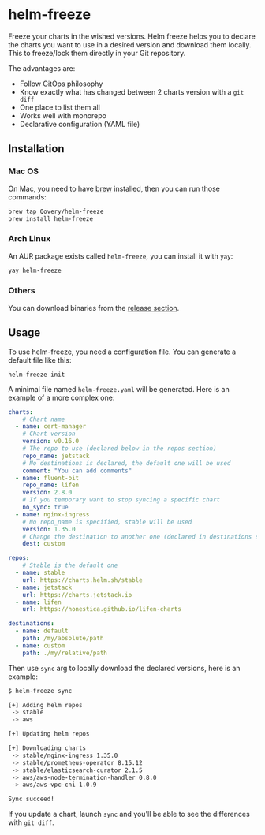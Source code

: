 # helm-freeze
Freeze your charts in the wished versions. Helm freeze helps you to declare the charts
you want to use in a desired version and download them locally. This to freeze/lock them
directly in your Git repository.

The advantages are:
* Follow GitOps philosophy
* Know exactly what has changed between 2 charts version with a `git diff`
* One place to list them all
* Works well with monorepo
* Declarative configuration (YAML file)

## Installation

### Mac OS
On Mac, you need to have [brew](https://brew.sh/) installed, then you can run those commands:
```bash
brew tap Qovery/helm-freeze
brew install helm-freeze
```

### Arch Linux
An AUR package exists called `helm-freeze`, you can install it with `yay`:
```bash
yay helm-freeze
```

### Others
You can download binaries from the [release section](https://github.com/Qovery/helm-freeze/releases).

## Usage
To use helm-freeze, you need a configuration file. You can generate a default file like this:

```shell script
helm-freeze init
```
A minimal file named `helm-freeze.yaml` will be generated. Here is an example of a more complex one:

```yaml
charts:
    # Chart name
  - name: cert-manager
    # Chart version
    version: v0.16.0
    # The repo to use (declared below in the repos section)
    repo_name: jetstack
    # No destinations is declared, the default one will be used
    comment: "You can add comments"
  - name: fluent-bit
    repo_name: lifen
    version: 2.8.0
    # If you temporary want to stop syncing a specific chart
    no_sync: true
  - name: nginx-ingress
    # No repo_name is specified, stable will be used
    version: 1.35.0
    # Change the destination to another one (declared in destinations section)
    dest: custom

repos:
    # Stable is the default one
  - name: stable
    url: https://charts.helm.sh/stable
  - name: jetstack
    url: https://charts.jetstack.io
  - name: lifen
    url: https://honestica.github.io/lifen-charts

destinations:
  - name: default
    path: /my/absolute/path
  - name: custom
    path: ./my/relative/path
```

Then use `sync` arg to locally download the declared versions, here is an example:
```bash
$ helm-freeze sync

[+] Adding helm repos
 -> stable
 -> aws

[+] Updating helm repos

[+] Downloading charts
 -> stable/nginx-ingress 1.35.0
 -> stable/prometheus-operator 8.15.12
 -> stable/elasticsearch-curator 2.1.5
 -> aws/aws-node-termination-handler 0.8.0
 -> aws/aws-vpc-cni 1.0.9

Sync succeed!
```

If you update a chart, launch `sync` and you'll be able to see the differences with `git diff`.
